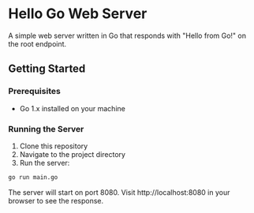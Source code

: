 # Hello Go Web Server

A simple web server written in Go that responds with "Hello from Go!" on the root endpoint.

## Getting Started

### Prerequisites

-   Go 1.x installed on your machine

### Running the Server

1. Clone this repository
2. Navigate to the project directory
3. Run the server:

```bash
go run main.go
```

The server will start on port 8080. Visit http://localhost:8080 in your browser to see the response.
